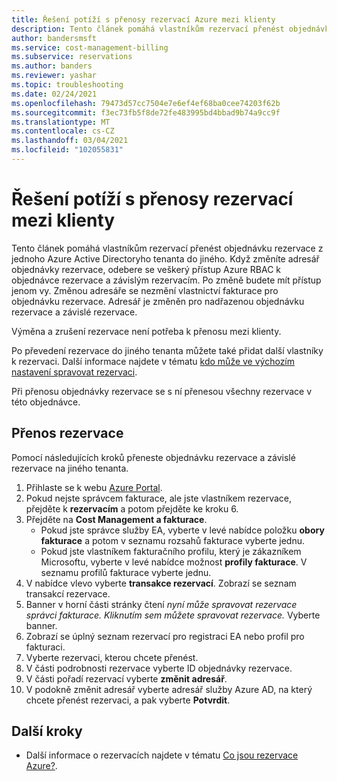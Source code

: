 ```yaml
---
title: Řešení potíží s přenosy rezervací Azure mezi klienty
description: Tento článek pomáhá vlastníkům rezervací přenést objednávku rezervace z jednoho Azure Active Directoryho tenanta do jiného.
author: bandersmsft
ms.service: cost-management-billing
ms.subservice: reservations
ms.author: banders
ms.reviewer: yashar
ms.topic: troubleshooting
ms.date: 02/24/2021
ms.openlocfilehash: 79473d57cc7504e7e6ef4ef68ba0cee74203f62b
ms.sourcegitcommit: f3ec73fb5f8de72fe483995bd4bbad9b74a9cc9f
ms.translationtype: MT
ms.contentlocale: cs-CZ
ms.lasthandoff: 03/04/2021
ms.locfileid: "102055831"
---
```

# <a name="troubleshoot-reservation-transfers-between-tenants"></a>Řešení potíží s přenosy rezervací mezi klienty

Tento článek pomáhá vlastníkům rezervací přenést objednávku rezervace z jednoho Azure Active Directoryho tenanta do jiného. Když změníte adresář objednávky rezervace, odebere se veškerý přístup Azure RBAC k objednávce rezervace a závislým rezervacím. Po změně budete mít přístup jenom vy. Změnou adresáře se nezmění vlastnictví fakturace pro objednávku rezervace. Adresář je změněn pro nadřazenou objednávku rezervace a závislé rezervace.

Výměna a zrušení rezervace není potřeba k přenosu mezi klienty.

Po převedení rezervace do jiného tenanta můžete také přidat další vlastníky k rezervaci. Další informace najdete v tématu [kdo může ve výchozím nastavení spravovat rezervaci](view-reservations.md#who-can-manage-a-reservation-by-default).

Při přenosu objednávky rezervace se s ní přenesou všechny rezervace v této objednávce.

## <a name="transfer-a-reservation"></a>Přenos rezervace

Pomocí následujících kroků přeneste objednávku rezervace a závislé rezervace na jiného tenanta.

1. Přihlaste se k webu [Azure Portal](https://portal.azure.com).
1. Pokud nejste správcem fakturace, ale jste vlastníkem rezervace, přejděte k **rezervacím** a potom přejděte ke kroku 6.
1. Přejděte na **Cost Management a fakturace**.
    - Pokud jste správce služby EA, vyberte v levé nabídce položku **obory fakturace** a potom v seznamu rozsahů fakturace vyberte jednu.
    - Pokud jste vlastníkem fakturačního profilu, který je zákazníkem Microsoftu, vyberte v levé nabídce možnost **profily fakturace**. V seznamu profilů fakturace vyberte jednu.
1. V nabídce vlevo vyberte **transakce rezervací**. Zobrazí se seznam transakcí rezervace.
1. Banner v horní části stránky čtení *nyní může spravovat rezervace správci fakturace. Kliknutím sem můžete spravovat rezervace.* Vyberte banner.
1. Zobrazí se úplný seznam rezervací pro registraci EA nebo profil pro fakturaci.
1. Vyberte rezervaci, kterou chcete přenést.
1. V části podrobnosti rezervace vyberte ID objednávky rezervace.
1. V části pořadí rezervací vyberte **změnit adresář**.
1. V podokně změnit adresář vyberte adresář služby Azure AD, na který chcete přenést rezervaci, a pak vyberte **Potvrdit**.

## <a name="next-steps"></a>Další kroky

- Další informace o rezervacích najdete v tématu [Co jsou rezervace Azure?](save-compute-costs-reservations.md).